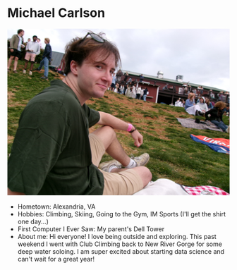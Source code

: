 # Michael Carlson

![people/mjy7nw/readPhoto.JPG](readPhoto.JPG)

- Hometown: Alexandria, VA
- Hobbies: Climbing, Skiing, Going to the Gym, IM Sports (I'll get the shirt one day...)
- First Computer I Ever Saw: My parent's Dell Tower
- About me: Hi everyone! I love being outside and exploring. This past weekend I went with Club Climbing back to New River Gorge for some deep water soloing. I am super excited about starting data science and can't wait for a great year!

